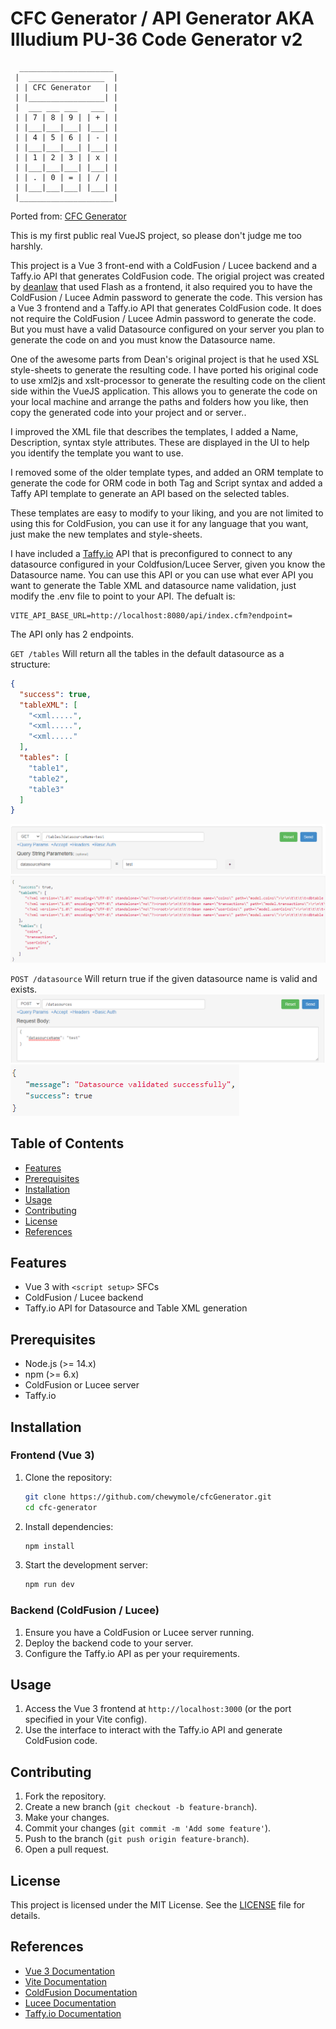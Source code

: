 # CFC Generator / API Generator AKA Illudium PU-36 Code Generator v2

```
  _____________________
 |  _________________  |
 | | CFC Generator   | |
 | |_________________| |
 |  ___ ___ ___   ___  |
 | | 7 | 8 | 9 | | + | |
 | |___|___|___| |___| |
 | | 4 | 5 | 6 | | - | |
 | |___|___|___| |___| |
 | | 1 | 2 | 3 | | x | |
 | |___|___|___| |___| |
 | | . | 0 | = | | / | |
 | |___|___|___| |___| |
 |_____________________|
```

Ported from: [CFC Generator](https://github.com/deanlaw/cfcgenerator)

This is my first public real VueJS project, so please don't judge me too harshly. 

This project is a Vue 3 front-end with a ColdFusion / Lucee backend and a Taffy.io API that generates ColdFusion code. The origial project was created by [deanlaw](https://github.com/deanlaw) that used Flash as a frontend, it also required you to have the ColdFusion / Lucee Admin password to generate the code. This version has a Vue 3 frontend and a Taffy.io API that generates ColdFusion code. It does not require the ColdFusion / Lucee Admin password to generate the code. But you must have a valid Datasource configured on your server you plan to generate the code on and you must know the Datasource name.

One of the awesome parts from Dean's original project is that he used XSL style-sheets to generate the resulting code. I have ported his original code to use xml2js and xslt-processor to generate the resulting code on the client side within the VueJS application. This allows you to generate the code on your local machine and arrange the paths and folders how you like, then copy the generated code into your project and or server..

I improved the XML file that describes the templates, I added a Name, Description, syntax style attributes. These are displayed in the UI to help you identify the template you want to use.

I removed some of the older template types, and added an ORM template to generate the code for ORM code in both Tag and Script syntax and added a Taffy API template to generate an API based on the selected tables.

These templates are easy to modify to your liking, and you are not limited to using this for ColdFusion, you can use it for any language that you want, just make the new templates and style-sheets.

I have included a [Taffy.io](https://taffy.io/) API that is preconfigured to connect to any datasource configured in your Coldfusion/Lucee Server, given you know the Datasource name. You can use this API or you can use what ever API you want to generate the Table XML and datasource name validation, just modify the .env file to point to your API. The defualt is:

```
VITE_API_BASE_URL=http://localhost:8080/api/index.cfm?endpoint=
```

The API only has 2 endpoints.

`GET /tables`
Will return all the tables in the default datasource as a structure:

```JSON
{
  "success": true,
  "tableXML": [
    "<xml.....",
    "<xml.....",
    "<xml....."
  ],
  "tables": [
    "table1",
    "table2",
    "table3"
  ]
}
```

![tables endpoint](./public/images/tables-endpoint.png)
![tables endpoint](./public/images/tables-endpoint-result.png)

`POST /datasource`
Will return true if the given datasource name is valid and exists.
![ds endpoint](./public/images/datasource-endpoint.png)
![ds endpoint](./public/images/datasource-endpoint-result.png)

## Table of Contents

- [Features](#features)
- [Prerequisites](#prerequisites)
- [Installation](#installation)
- [Usage](#usage)
- [Contributing](#contributing)
- [License](#license)
- [References](#references)

## Features

- Vue 3 with `<script setup>` SFCs
- ColdFusion / Lucee backend
- Taffy.io API for Datasource and Table XML generation

## Prerequisites

- Node.js (>= 14.x)
- npm (>= 6.x)
- ColdFusion or Lucee server
- Taffy.io

## Installation

### Frontend (Vue 3)

1. Clone the repository:

   ```sh
   git clone https://github.com/chewymole/cfcGenerator.git
   cd cfc-generator
   ```

2. Install dependencies:

   ```sh
   npm install
   ```

3. Start the development server:
   ```sh
   npm run dev
   ```

### Backend (ColdFusion / Lucee)

1. Ensure you have a ColdFusion or Lucee server running.
2. Deploy the backend code to your server.
3. Configure the Taffy.io API as per your requirements.

## Usage

1. Access the Vue 3 frontend at `http://localhost:3000` (or the port specified in your Vite config).
2. Use the interface to interact with the Taffy.io API and generate ColdFusion code.

## Contributing

1. Fork the repository.
2. Create a new branch (`git checkout -b feature-branch`).
3. Make your changes.
4. Commit your changes (`git commit -m 'Add some feature'`).
5. Push to the branch (`git push origin feature-branch`).
6. Open a pull request.

## License

This project is licensed under the MIT License. See the [LICENSE](LICENSE) file for details.

## References

- [Vue 3 Documentation](https://v3.vuejs.org/)
- [Vite Documentation](https://vitejs.dev/)
- [ColdFusion Documentation](https://helpx.adobe.com/coldfusion/user-guide.html)
- [Lucee Documentation](https://docs.lucee.org/)
- [Taffy.io Documentation](https://taffy.io/)
